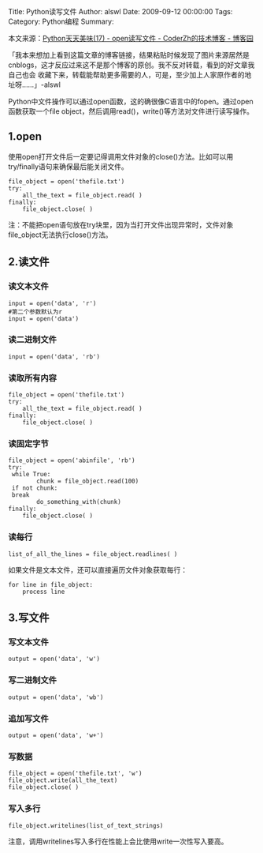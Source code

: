 Title: Python读写文件
Author: alswl
Date: 2009-09-12 00:00:00
Tags: 
Category: Python编程
Summary: 

本文来源：[Python天天美味(17) - open读写文件 - CoderZh的技术博客 -
博客园](http://www.cnblogs.com/coderzh/archive/2008/05/10/1191410.html)

「我本来想加上看到这篇文章的博客链接，结果粘贴时候发现了图片来源居然是cnblogs，这才反应过来这不是那个博客的原创。我不反对转载，看到的好文章我自己也会
收藏下来，转载能帮助更多需要的人，可是，至少加上人家原作者的地址呀……」-alswl

Python中文件操作可以通过open函数，这的确很像C语言中的fopen。通过open函数获取一个file
object，然后调用read()，write()等方法对文件进行读写操作。

## 1.open

使用open打开文件后一定要记得调用文件对象的close()方法。比如可以用try/finally语句来确保最后能关闭文件。

    
    file_object = open('thefile.txt')
    try:
        all_the_text = file_object.read( )
    finally:
        file_object.close( )

注：不能把open语句放在try块里，因为当打开文件出现异常时，文件对象file_object无法执行close()方法。

## 2.读文件

### 读文本文件

    
    input = open('data', 'r')
    #第二个参数默认为r
    input = open('data')

### 读二进制文件

    
    input = open('data', 'rb')

### 读取所有内容

    
    file_object = open('thefile.txt')
    try:
        all_the_text = file_object.read( )
    finally:
        file_object.close( )

### 读固定字节

    
    file_object = open('abinfile', 'rb')
    try:
     while True:
            chunk = file_object.read(100)
     if not chunk:
     break
            do_something_with(chunk)
    finally:
        file_object.close( )

### 读每行

    
    list_of_all_the_lines = file_object.readlines( )

如果文件是文本文件，还可以直接遍历文件对象获取每行：

    
    for line in file_object:
        process line

## 3.写文件

### 写文本文件

    
    output = open('data', 'w')

### 写二进制文件

    
    output = open('data', 'wb')

### 追加写文件

    
    output = open('data', 'w+')

### 写数据

    
    file_object = open('thefile.txt', 'w')
    file_object.write(all_the_text)
    file_object.close( )

### 写入多行

    
    file_object.writelines(list_of_text_strings)

注意，调用writelines写入多行在性能上会比使用write一次性写入要高。

